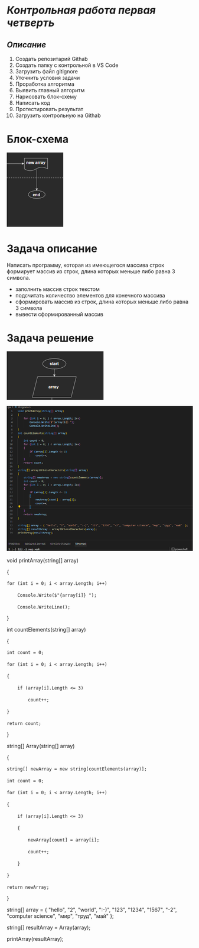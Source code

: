 # _**Контрольная работа первая четверть**_

## *Описание*

1. Создать репозитарий Githab
2. Создать папку с контрольной в VS Code
3. Загрузить файл gitignore
4. Уточнить условия задачи
5. Проработка алгоритма
6. Выявить главный алгоритм
7. Нарисовать блок-схему
8. Написать код
9. Протестировать результат
10. Загрузить контрольную на  Githab

# Блок-схема
![Блок-схема](print.png)

# Задача описание
Написать программу, которая из имеющегося массива строк формирует массив из строк, 
длина которых меньше либо равна 3 символа.


* заполнить массив строк текстом
* подсчитать количество элементов для конечного массива
* сформировать массив из строк, длина которых меньше либо равна 3 символа
* вывести сформированный массив

# Задача решение
![Решение задачи ](https://github.com/alexe127/instruction/blob/main/image/start.png)

![Решение задачи ](code.png)


void printArray(string[] array) 

{

    for (int i = 0; i < array.Length; i++)

        Console.Write($"{array[i]} ");

        Console.WriteLine();

}

int countElements(string[] array)

{

    int count = 0;

    for (int i = 0; i < array.Length; i++)

    {

        if (array[i].Length <= 3)

            count++;

    }

    return count;

}

string[] Array(string[] array)

{

    string[] newArray = new string[countElements(array)];

    int count = 0;

    for (int i = 0; i < array.Length; i++)

    {

        if (array[i].Length <= 3)

        {

            newArray[count] = array[i];

            count++;

        }

    }

    return newArray;

}

string[] array = { "hello", "2", "world", ":-)", "123", "1234", "1567", "-2", "computer science", "мир", "труд", "май"  };

string[] resultArray = Array(array);

printArray(resultArray);